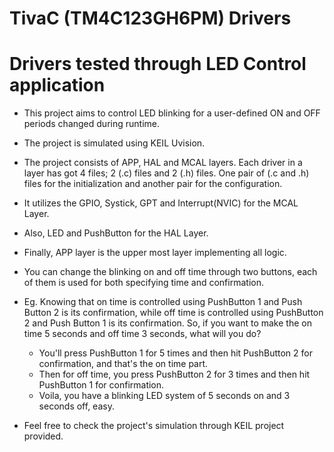 
# TivaC (TM4C123GH6PM) Drivers
# Drivers tested through LED Control application

* This project aims to control LED blinking for a user-defined ON and OFF periods changed during runtime.

* The project is simulated using KEIL Uvision.

* The project consists of APP, HAL and MCAL layers. Each driver in a layer has got 4 files; 2 (.c) files and 2 (.h) files. One pair of (.c and .h) files for the initialization and another pair for the configuration.
* It utilizes the GPIO, Systick, GPT and  Interrupt(NVIC) for the MCAL Layer.
* Also, LED and PushButton for the HAL Layer.
* Finally, APP layer is the upper most layer implementing all logic.

* You can change the blinking on and off time through two buttons, each of them is used for both specifying time and confirmation.<br>
* Eg. Knowing that on time is controlled using PushButton 1 and Push Button 2 is its confirmation, while off time is controlled using PushButton 2 and Push Button 1 is its confirmation. So, if you want to make the on time 5 seconds and off time 3 seconds, what will you do?
    * You'll press PushButton 1 for 5 times and then hit PushButton 2 for confirmation, and that's the on time part.
    * Then for off time, you press PushButton 2 for 3 times and then hit PushButton 1 for confirmation.
    * Voila, you have a blinking LED system of 5 seconds on and 3 seconds off, easy.

* Feel free to check the project's simulation through KEIL project provided.



